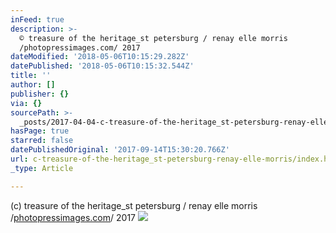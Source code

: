```yaml
---
inFeed: true
description: >-
  © treasure of the heritage_st petersburg / renay elle morris
  /photopressimages.com/ 2017
dateModified: '2018-05-06T10:15:29.282Z'
datePublished: '2018-05-06T10:15:32.544Z'
title: ''
author: []
publisher: {}
via: {}
sourcePath: >-
  _posts/2017-04-04-c-treasure-of-the-heritage_st-petersburg-renay-elle-morris.md
hasPage: true
starred: false
datePublishedOriginal: '2017-09-14T15:30:20.766Z'
url: c-treasure-of-the-heritage_st-petersburg-renay-elle-morris/index.html
_type: Article

---
```

(c) treasure of the heritage\_st petersburg / renay elle morris /[photopressimages.com][0]/ 2017
![](https://the-grid-user-content.s3-us-west-2.amazonaws.com/b8732f4b-78a4-4017-a9a9-f5811c353043.jpg)

[0]: http://photopressimages.com/
